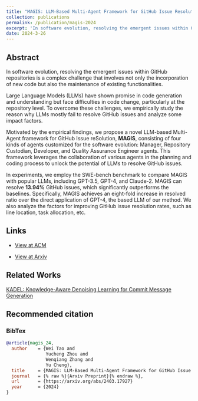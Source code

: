 ```yaml
---
title: "MAGIS: LLM-Based Multi-Agent Framework for GitHub Issue Resolution"
collection: publications
permalink: /publication/magis-2024
excerpt: 'In software evolution, resolving the emergent issues within GitHub repositories is a complex challenge that involves not only the incorporation of new code but also the maintenance of existing functionalities. Large Language Models (LLMs) have shown promise in code generation and understanding but face difficulties in code change, particularly at the repository level. To overcome these challenges, we empirically study the reason why LLMs mostly fail to resolve GitHub issues and analyze some impact factors. Motivated by the empirical findings, we propose a novel LLM-based Multi-Agent framework for GitHub Issue reSolution, MAGIS, consisting of four kinds of agents customized for the software evolution: Manager, Repository Custodian, Developer, and Quality Assurance Engineer agents. This framework leverages the collaboration of various agents in the planning and coding process to unlock the potential of LLMs to resolve GitHub issues. In experiments, we employ the SWE-bench benchmark to compare MAGIS with popular LLMs, including GPT-3.5, GPT-4, and Claude-2. MAGIS can resolve 13.94% GitHub issues, which significantly outperforms the baselines. Specifically, MAGIS achieves an eight-fold increase in resolved ratio over the direct application of GPT-4, the based LLM of our method. We also analyze the factors for improving GitHub issue resolution rates, such as line location, task allocation, etc.'
date: 2024-3-26
---
```


## Abstract

In software evolution, resolving the emergent issues within GitHub repositories is a complex challenge that involves not only the incorporation of new code but also the maintenance of existing functionalities. 

Large Language Models (LLMs) have shown promise in code generation and understanding but face difficulties in code change, particularly at the repository level. To overcome these challenges, we empirically study the reason why LLMs mostly fail to resolve GitHub issues and analyze some impact factors. 

Motivated by the empirical findings, we propose a novel LLM-based Multi-Agent framework for GitHub Issue reSolution, **MAGIS**, consisting of four kinds of agents customized for the software evolution: Manager, Repository Custodian, Developer, and Quality Assurance Engineer agents. This framework leverages the collaboration of various agents in the planning and coding process to unlock the potential of LLMs to resolve GitHub issues. 

In experiments, we employ the SWE-bench benchmark to compare MAGIS with popular LLMs, including GPT-3.5, GPT-4, and Claude-2. MAGIS can resolve **13.94%** GitHub issues, which significantly outperforms the baselines. Specifically, MAGIS achieves an eight-fold increase in resolved ratio over the direct application of GPT-4, the based LLM of our method. We also analyze the factors for improving GitHub issue resolution rates, such as line location, task allocation, etc.

## Links

- [View at ACM](#)

- [View at Arxiv](https://arxiv.org/abs/2403.17927)

## Related Works

[KADEL: Knowledge-Aware Denoising Learning for Commit Message Generation](./tosem-2024)


## Recommended citation

### BibTex

```bibtex
@article{magis_24,
  author    = {Wei Tao and
               Yucheng Zhou and
               Wenqiang Zhang and
               Yu Cheng},
  title     = {MAGIS: LLM-Based Multi-Agent Framework for GitHub Issue Resolution},
  journal   = {% raw %}{Arxiv Preprint}{% endraw %},
  url       = {https://arxiv.org/abs/2403.17927}
  year      = {2024}
}
```
